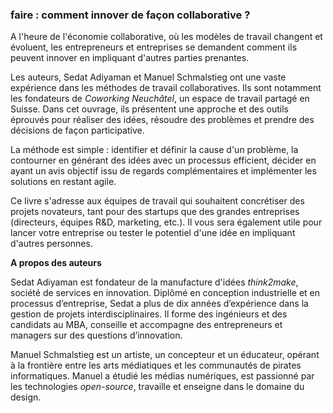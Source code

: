 ### faire : comment innover de façon collaborative ? 


A l'heure de l'économie collaborative, où les modèles de travail changent et évoluent, les entrepreneurs et entreprises se demandent comment ils peuvent innover en impliquant d'autres parties prenantes. 

Les auteurs, Sedat Adiyaman et Manuel Schmalstieg ont une vaste expérience dans les méthodes de travail collaboratives. Ils sont notamment les fondateurs de *Coworking Neuchâtel*, un espace de travail partagé en Suisse. Dans cet ouvrage, ils présentent une approche et des outils éprouvés pour réaliser des idées, résoudre des problèmes et prendre des décisions de façon participative. 

La méthode est simple : identifier et définir la cause d'un problème, la contourner en générant des idées avec un processus efficient, décider en ayant un avis objectif issu de regards complémentaires et implémenter les solutions en restant agile. 

Ce livre s'adresse aux équipes de travail qui souhaitent concrétiser des projets novateurs, tant pour des startups que des grandes entreprises (directeurs, équipes R&D, marketing, etc.). Il vous sera également utile pour lancer votre entreprise ou tester le potentiel d'une idée en impliquant d'autres personnes. 


**A propos des auteurs**

Sedat Adiyaman est fondateur de la manufacture d'idées *think2make*, société de services en innovation. Diplômé en conception industrielle et en processus d’entreprise, Sedat a plus de dix années d’expérience dans la gestion de projets interdisciplinaires. Il forme des ingénieurs et des candidats au MBA, conseille et accompagne des entrepreneurs et managers sur des questions d’innovation. 

Manuel Schmalstieg est un artiste, un concepteur et un éducateur, opérant à la frontière entre les arts médiatiques et les communautés de pirates informatiques. Manuel a étudié les médias numériques, est passionné par les technologies *open-source*, travaille et enseigne dans le domaine du design. 
